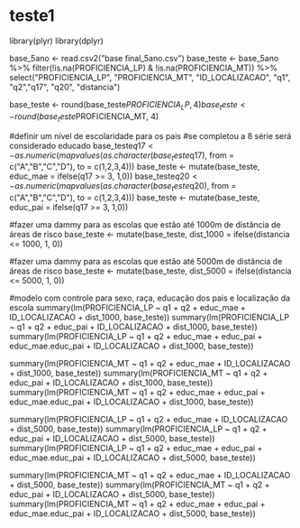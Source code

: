 # teste1

library(plyr)
library(dplyr)

base_5ano <- read.csv2("base final_5ano.csv")
base_teste <- base_5ano %>% filter(!is.na(PROFICIENCIA_LP) & !is.na(PROFICIENCIA_MT)) %>% select("PROFICIENCIA_LP", "PROFICIENCIA_MT", "ID_LOCALIZACAO", "q1", "q2","q17", "q20", "distancia")

base_teste <- round(base_teste$PROFICIENCIA_LP, 4)
base_teste <- round(base_teste$PROFICIENCIA_MT, 4)

#definir um nível de escolaridade para os pais
#se completou a 8 série será considerado educado
base_teste$q17 <- as.numeric(mapvalues(as.character(base_teste$q17), from = c("A","B","C","D"), to = c(1,2,3,4)))
base_teste <- mutate(base_teste, educ_mae = ifelse(q17 >= 3, 1,0))
base_teste$q20 <- as.numeric(mapvalues(as.character(base_teste$q20), from = c("A","B","C","D"), to = c(1,2,3,4)))
base_teste <- mutate(base_teste, educ_pai = ifelse(q17 >= 3, 1,0))

#fazer uma dammy para as escolas que estão até 1000m de distância de áreas de risco
base_teste <- mutate(base_teste, dist_1000 = ifelse(distancia <= 1000, 1, 0))

#fazer uma dammy para as escolas que estão até 5000m de distância de áreas de risco
base_teste <- mutate(base_teste, dist_5000 = ifelse(distancia <= 5000, 1, 0))

#modelo com controle para sexo, raça, educação dos pais e localização da escola
summary(lm(PROFICIENCIA_LP ~ q1 + q2 + educ_mae + ID_LOCALIZACAO + dist_1000, base_teste))
summary(lm(PROFICIENCIA_LP ~ q1 + q2 + educ_pai + ID_LOCALIZACAO + dist_1000, base_teste))
summary(lm(PROFICIENCIA_LP ~ q1 + q2 + educ_mae + educ_pai + educ_mae.educ_pai + ID_LOCALIZACAO + dist_1000, base_teste))

summary(lm(PROFICIENCIA_MT ~ q1 + q2 + educ_mae + ID_LOCALIZACAO + dist_1000, base_teste))
summary(lm(PROFICIENCIA_MT ~ q1 + q2 + educ_pai + ID_LOCALIZACAO + dist_1000, base_teste))
summary(lm(PROFICIENCIA_MT ~ q1 + q2 + educ_mae + educ_pai + educ_mae.educ_pai + ID_LOCALIZACAO + dist_1000, base_teste))

summary(lm(PROFICIENCIA_LP ~ q1 + q2 + educ_mae + ID_LOCALIZACAO + dist_5000, base_teste))
summary(lm(PROFICIENCIA_LP ~ q1 + q2 + educ_pai + ID_LOCALIZACAO + dist_5000, base_teste))
summary(lm(PROFICIENCIA_LP ~ q1 + q2 + educ_mae + educ_pai + educ_mae.educ_pai + ID_LOCALIZACAO + dist_5000, base_teste))

summary(lm(PROFICIENCIA_MT ~ q1 + q2 + educ_mae + ID_LOCALIZACAO + dist_5000, base_teste))
summary(lm(PROFICIENCIA_MT ~ q1 + q2 + educ_pai + ID_LOCALIZACAO + dist_5000, base_teste))
summary(lm(PROFICIENCIA_MT ~ q1 + q2 + educ_mae + educ_pai + educ_mae.educ_pai + ID_LOCALIZACAO + dist_5000, base_teste))
